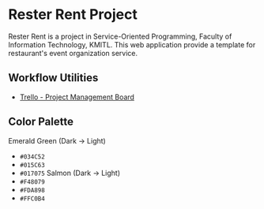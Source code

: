 # Rester Rent Project
Rester Rent is a project in Service-Oriented Programming, Faculty of Information Technology, KMITL. This web application provide a template for restaurant's event organization service.

## Workflow Utilities
- [Trello - Project Management Board](https://trello.com/b/gaNjzTMl/resterrent)

## Color Palette
Emerald Green (Dark -> Light)
- `#034C52`
- `#015C63`
- `#017075`
Salmon (Dark -> Light)
- `#F48079`
- `#FDA898`
- `#FFC0B4`